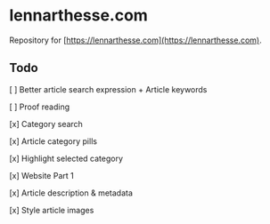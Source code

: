 # lennarthesse.com

Repository for [https://lennarthesse.com](https://lennarthesse.com).

## Todo

[ ] Better article search expression + Article keywords

[ ] Proof reading

[x] Category search

[x] Article category pills

[x] Highlight selected category

[x] Website Part 1

[x] Article description & metadata

[x] Style article images